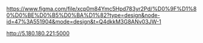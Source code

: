 https://www.figma.com/file/xcp0m84Ymc5Hpd783yr2Pd/%D0%9F%D1%80%D0%BE%D0%B5%D0%BA%D1%82?type=design&node-id=47%3A551904&mode=design&t=Q4dkkM3G8ANv03JW-1

http://5.180.180.221:5000
